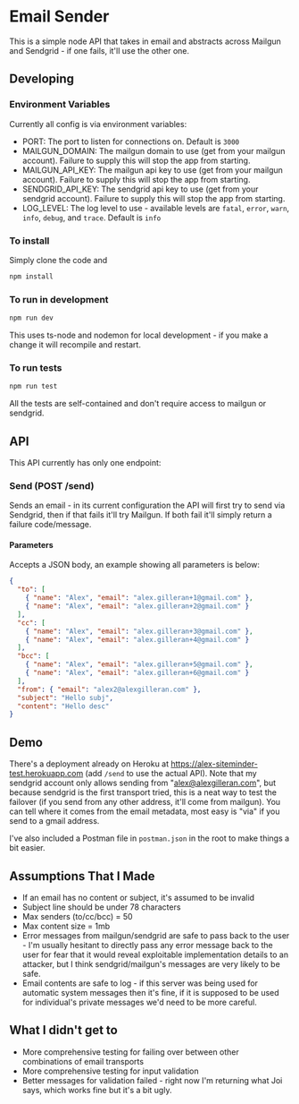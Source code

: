 # Email Sender

This is a simple node API that takes in email and abstracts across Mailgun and Sendgrid - if one fails, it'll use the other one.

## Developing

### Environment Variables

Currently all config is via environment variables:

- PORT: The port to listen for connections on. Default is `3000`
- MAILGUN_DOMAIN: The mailgun domain to use (get from your mailgun account). Failure to supply this will stop the app from starting.
- MAILGUN_API_KEY: The mailgun api key to use (get from your mailgun account). Failure to supply this will stop the app from starting.
- SENDGRID_API_KEY: The sendgrid api key to use (get from your sendgrid account). Failure to supply this will stop the app from starting.
- LOG_LEVEL: The log level to use - available levels are `fatal`, `error`, `warn`, `info`, `debug`, and `trace`. Default is `info`

### To install

Simply clone the code and

```bash
npm install
```

### To run in development

```bash
npm run dev
```

This uses ts-node and nodemon for local development - if you make a change it will recompile and restart.

### To run tests

```bash
npm run test
```

All the tests are self-contained and don't require access to mailgun or sendgrid.

## API

This API currently has only one endpoint:

### Send (POST /send)

Sends an email - in its current configuration the API will first try to send via Sendgrid, then if that fails it'll try Mailgun. If both fail it'll simply return a failure code/message.

#### Parameters

Accepts a JSON body, an example showing all parameters is below:

```json
{
  "to": [
    { "name": "Alex", "email": "alex.gilleran+1@gmail.com" },
    { "name": "Alex", "email": "alex.gilleran+2@gmail.com" }
  ],
  "cc": [
    { "name": "Alex", "email": "alex.gilleran+3@gmail.com" },
    { "name": "Alex", "email": "alex.gilleran+4@gmail.com" }
  ],
  "bcc": [
    { "name": "Alex", "email": "alex.gilleran+5@gmail.com" },
    { "name": "Alex", "email": "alex.gilleran+6@gmail.com" }
  ],
  "from": { "email": "alex2@alexgilleran.com" },
  "subject": "Hello subj",
  "content": "Hello desc"
}
```

## Demo
There's a deployment already on Heroku at https://alex-siteminder-test.herokuapp.com (add `/send` to use the actual API). Note that my sendgrid account only allows sending from "alex@alexgilleran.com", but because sendgrid is the first transport tried, this is a neat way to test the failover (if you send from any other address, it'll come from mailgun). You can tell where it comes from the email metadata, most easy is "via" if you send to a gmail address.

I've also included a Postman file in `postman.json` in the root to make things a bit easier.

## Assumptions That I Made

- If an email has no content or subject, it's assumed to be invalid
- Subject line should be under 78 characters
- Max senders (to/cc/bcc) = 50
- Max content size = 1mb
- Error messages from mailgun/sendgrid are safe to pass back to the user - I'm usually hesitant to directly pass any error message back to the user for fear that it would reveal exploitable implementation details to an attacker, but I think sendgrid/mailgun's messages are very likely to be safe.
- Email contents are safe to log - if this server was being used for automatic system messages then it's fine, if it is supposed to be used for individual's private messages we'd need to be more careful.

## What I didn't get to

- More comprehensive testing for failing over between other combinations of email transports
- More comprehensive testing for input validation
- Better messages for validation failed - right now I'm returning what Joi says, which works fine but it's a bit ugly.